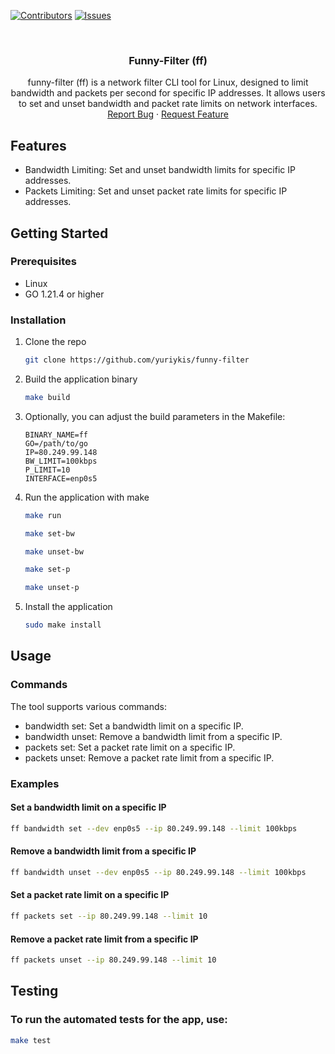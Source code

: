 [![Contributors][contributors-shield]][contributors-url]
[![Issues][issues-shield]][issues-url]

<!-- PROJECT LOGO -->
<br />
<div align="center">
  <a href="https://github.com/yuriykis/funny-filter">
  </a>

<h3 align="center">Funny-Filter (ff)</h3>

  <p align="center">
   funny-filter (ff) is a network filter CLI tool for Linux, designed to limit bandwidth and packets per second for specific IP addresses. It allows users to set and unset bandwidth and packet rate limits on network interfaces.
    <br />
    <a href="https://github.com/yuriykis/funny-filter/issues">Report Bug</a>
    ·
    <a href="https://github.com/yuriykis/funny-filter/issues">Request Feature</a>
  </p>
</div>

## Features
* Bandwidth Limiting: Set and unset bandwidth limits for specific IP addresses.
* Packets Limiting: Set and unset packet rate limits for specific IP addresses.

## Getting Started

### Prerequisites
* Linux 
* GO 1.21.4 or higher

### Installation
1. Clone the repo
   ```sh
   git clone https://github.com/yuriykis/funny-filter
    ```
2. Build the application binary
    ```sh
    make build
    ```
3. Optionally, you can adjust the build parameters in the Makefile:
    ```
    BINARY_NAME=ff
    GO=/path/to/go
    IP=80.249.99.148
    BW_LIMIT=100kbps
    P_LIMIT=10
    INTERFACE=enp0s5
    ```
4. Run the application with make
    ```sh
    make run
    ```
    ```sh
    make set-bw
    ```
    ```sh
    make unset-bw
    ```
    ```sh
    make set-p
    ```
    ```sh
    make unset-p
    ```
5. Install the application
    ```sh
    sudo make install
    ```

## Usage
### Commands
The tool supports various commands:

* bandwidth set: Set a bandwidth limit on a specific IP.
* bandwidth unset: Remove a bandwidth limit from a specific IP.
* packets set: Set a packet rate limit on a specific IP.
* packets unset: Remove a packet rate limit from a specific IP.

### Examples

#### Set a bandwidth limit on a specific IP
```sh
ff bandwidth set --dev enp0s5 --ip 80.249.99.148 --limit 100kbps
```
#### Remove a bandwidth limit from a specific IP
```sh
ff bandwidth unset --dev enp0s5 --ip 80.249.99.148 --limit 100kbps
```
#### Set a packet rate limit on a specific IP
```sh
ff packets set --ip 80.249.99.148 --limit 10
```
#### Remove a packet rate limit from a specific IP
```sh
ff packets unset --ip 80.249.99.148 --limit 10
```

## Testing
### To run the automated tests for the app, use:
```sh
make test
```

<!-- MARKDOWN LINKS & IMAGES -->
<!-- https://www.markdownguide.org/basic-syntax/#reference-style-links -->
[contributors-shield]: https://img.shields.io/github/contributors/yuriykis/bluetooth-keepalive.svg?style=for-the-badge
[contributors-url]: https://github.com/yuriykis/bluetooth-keepalive/graphs/contributors
[issues-shield]: https://img.shields.io/github/issues/yuriykis/bluetooth-keepalive.svg?style=for-the-badge
[issues-url]: https://github.com/yuriykis/bluetooth-keepalive/issues
[license-shield]: https://img.shields.io/github/license/yuriykis/bluetooth-keepalive.svg?style=for-the-badge
[license-url]: https://github.com/yuriykis/bluetooth-keepalive/blob/master/LICENSE.txt